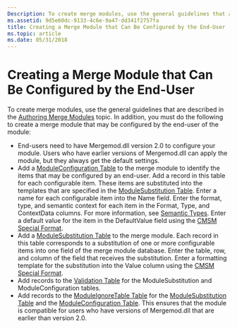 ```yaml
---
Description: To create merge modules, use the general guidelines that are described in the Authoring Merge Modules topic.
ms.assetid: 9d5e60dc-9133-4c6e-9a47-dd341f2757fa
title: Creating a Merge Module that Can Be Configured by the End-User
ms.topic: article
ms.date: 05/31/2018
---
```


# Creating a Merge Module that Can Be Configured by the End-User

To create merge modules, use the general guidelines that are described in the [Authoring Merge Modules](authoring-merge-modules.md) topic. In addition, you must do the following to create a merge module that may be configured by the end-user of the module:

-   End-users need to have Mergemod.dll version 2.0 to configure your module. Users who have earlier versions of Mergemod.dll can apply the module, but they always get the default settings.
-   Add a [ModuleConfiguration Table](moduleconfiguration-table.md) to the merge module to identify the items that may be configured by an end-user. Add a record in this table for each configurable item. These items are substituted into the templates that are specified in the [ModuleSubstitution Table](modulesubstitution-table.md). Enter a name for each configurable item into the Name field. Enter the format, type, and semantic context for each item in the Format, Type, and ContextData columns. For more information, see [Semantic Types](semantic-types.md). Enter a default value for the item in the DefaultValue field using the [CMSM Special Format](cmsm-special-format.md).
-   Add a [ModuleSubstitution Table](modulesubstitution-table.md) to the merge module. Each record in this table corresponds to a substitution of one or more configurable items into one field of the merge module database. Enter the table, row, and column of the field that receives the substitution. Enter a formatting template for the substitution into the Value column using the [CMSM Special Format](cmsm-special-format.md).
-   Add records to the [Validation Table](-validation-table.md) for the ModuleSubstitution and ModuleConfiguration tables.
-   Add records to the [ModuleIgnoreTable Table](moduleignoretable-table.md) for the [ModuleSubstitution Table](modulesubstitution-table.md) and the [ModuleConfiguration Table](moduleconfiguration-table.md). This ensures that the module is compatible for users who have versions of Mergemod.dll that are earlier than version 2.0.

 

 



